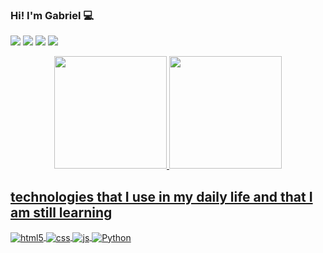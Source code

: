 ### Hi! I'm Gabriel 💻

<a href="https://instagram.com/gabrielsoouza19" target="_blank"><img src="https://img.shields.io/badge/Instagram-E4405F?style=for-the-badge&logo=instagram&logoColor=white" target="_blank"></a>
 <a href="5581988842629" target="_blank"><img src="https://img.shields.io/badge/WhatsApp-25D366?style=for-the-badge&logo=whatsapp&logoColor=white" target="_blank"></a> 
  <a href = "mailto:gabrielsoouza19.com"><img src="https://img.shields.io/badge/Gmail-D14836?style=for-the-badge&logo=gmail&logoColor=white" target="_blank"></a>
  <a href="gabrielsoouza19" target="_blank"><img src="https://img.shields.io/badge/Discord-7289DA?style=for-the-badge&logo=discord&logoColor=white" target="_blank"></a> 


<div align="center">
  <a href="https://github.com/gabrielsoouza19">
   <img height="180em" src="https://github-readme-stats.vercel.app/api?username=gabrielsoouza19&show_icons=true&theme=dracula&include_all_commits=true&count_private=true"/>
    <img height="180em" src="https://github-readme-stats.vercel.app/api/top-langs/?username=gabrielsoouza19&layout=compact&langs_count=7&theme=dracula"/>
</div>

## technologies that I use in my daily life and that I am still learning


 <div style="display: inline_block">
   <img align="center" alt="html5" src="https://img.shields.io/badge/HTML5-E34F26?style=for-the-badge&logo=html5&logoColor=white" />
     <img align="center" alt="css" src="https://img.shields.io/badge/CSS3-1572B6?style=for-the-badge&logo=css3&logoColor=white" />
       <img align="center" alt="js" src="https://img.shields.io/badge/JavaScript-F7DF1E?style=for-the-badge&logo=javascript&logoColor=black" />
        <img align="center" alt="Python" src="https://img.shields.io/badge/Python-3776AB?style=for-the-badge&logo=python&logoColor=white" />

  
</div><br/>
